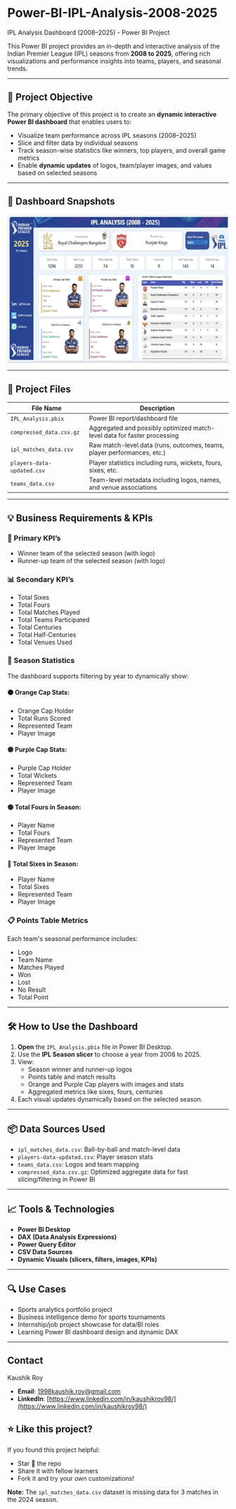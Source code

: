 # Power-BI-IPL-Analysis-2008-2025

IPL Analysis Dashboard (2008–2025) - Power BI Project

This Power BI project provides an in-depth and interactive analysis of the Indian Premier League (IPL) seasons from **2008 to 2025**, offering rich visualizations and performance insights into teams, players, and seasonal trends.

---

## 📌 Project Objective

The primary objective of this project is to create an **dynamic interactive Power BI dashboard** that enables users to:
- Visualize team performance across IPL seasons (2008–2025)
- Slice and filter data by individual seasons
- Track season-wise statistics like winners, top players, and overall game metrics
- Enable **dynamic updates** of logos, team/player images, and values based on selected seasons

---
## 📸 Dashboard Snapshots


![Dashboard](https://github.com/kaushikroy98/Power-BI-IPL-Analysis-2008-2025/blob/main/Dashboard%20Image.png)


---

## 📁 Project Files

| File Name                   | Description                                                                 |
|----------------------------|-----------------------------------------------------------------------------|
| `IPL_Analysis.pbix`        | Power BI report/dashboard file                                             |
| `compressed_data.csv.gz`   | Aggregated and possibly optimized match-level data for faster processing   |
| `ipl_matches_data.csv`     | Raw match-level data (runs, outcomes, teams, player performances, etc.)    |
| `players-data-updated.csv` | Player statistics including runs, wickets, fours, sixes, etc.              |
| `teams_data.csv`           | Team-level metadata including logos, names, and venue associations         |

---

## 💡 Business Requirements & KPIs

### 🎯 Primary KPI’s
- Winner team of the selected season (with logo)
- Runner-up team of the selected season (with logo)

### 📊 Secondary KPI’s
- Total Sixes
- Total Fours
- Total Matches Played
- Total Teams Participated
- Total Centuries
- Total Half-Centuries
- Total Venues Used

### 📌 Season Statistics
The dashboard supports filtering by year to dynamically show:

#### 🟠 Orange Cap Stats:
- Orange Cap Holder
- Total Runs Scored
- Represented Team
- Player Image

#### 🟣 Purple Cap Stats:
- Purple Cap Holder
- Total Wickets
- Represented Team
- Player Image

#### 🟢 Total Fours in Season:
- Player Name
- Total Fours
- Represented Team
- Player Image

#### 🔵 Total Sixes in Season:
- Player Name
- Total Sixes
- Represented Team
- Player Image

### 📋 Points Table Metrics
Each team's seasonal performance includes:
- Logo
- Team Name
- Matches Played
- Won
- Lost
- No Result
- Total Point

---

## 🛠️ How to Use the Dashboard

1. **Open** the `IPL_Analysis.pbix` file in Power BI Desktop.
2. Use the **IPL Season slicer** to choose a year from 2008 to 2025.
3. View:
   - Season winner and runner-up logos
   - Points table and match results
   - Orange and Purple Cap players with images and stats
   - Aggregated metrics like sixes, fours, centuries
4. Each visual updates dynamically based on the selected season.

---

## 📦 Data Sources Used

- `ipl_matches_data.csv`: Ball-by-ball and match-level data
- `players-data-updated.csv`: Player season stats
- `teams_data.csv`: Logos and team mapping
- `compressed_data.csv.gz`: Optimized aggregate data for fast slicing/filtering in Power BI

---

## 📈 Tools & Technologies

- **Power BI Desktop**
- **DAX (Data Analysis Expressions)**
- **Power Query Editor**
- **CSV Data Sources**
- **Dynamic Visuals (slicers, filters, images, KPIs)**

---

## 🔍 Use Cases

- Sports analytics portfolio project
- Business intelligence demo for sports tournaments
- Internship/job project showcase for data/BI roles
- Learning Power BI dashboard design and dynamic DAX

---

## Contact

Kaushik Roy
- **Email**: 1998kaushik.roy@gmail.com
- **LinkedIn**: [https://www.linkedin.com/in/kaushikroy98/](https://www.linkedin.com/in/kaushikroy98/)


## ⭐ Like this project?

If you found this project helpful:
- Star 🌟 the repo
- Share it with fellow learners
- Fork it and try your own customizations!

**Note:** The `ipl_matches_data.csv` dataset is missing data for 3 matches in the 2024 season.

